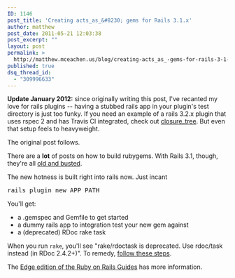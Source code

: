 ```yaml
---
ID: 1146
post_title: 'Creating acts_as_&#8230; gems for Rails 3.1.x'
author: matthew
post_date: 2011-05-21 12:03:38
post_excerpt: ""
layout: post
permalink: >
  http://matthew.mceachen.us/blog/creating-acts_as_-gems-for-rails-3-1-x-1146.html
published: true
dsq_thread_id:
  - "309996633"
---
```

<strong>Update January 2012:</strong> since originally writing this post, I've recanted my love for rails plugins -- having a stubbed rails app in your plugin's test directory is just too funky. If you need an example of a rails 3.2.x plugin that uses rspec 2 and has Travis CI integrated, check out <a href="https://github.com/mceachen/closure_tree">closure_tree</a>. But even that setup feels to heavyweight.

The original post follows.


There are a <strong>lot</strong> of posts on how to build rubygems. With Rails 3.1, though, they're all <a href="http://www.imdb.com/title/tt0120912/quotes?qt0431193">old and busted</a>.

The new hotness is built right into rails now. Just incant

<pre lang="ruby">rails plugin new APP_PATH</pre>

You'll get:
<ul>
	<li>a .gemspec and Gemfile to get started</li>
	<li>a dummy rails app to integration test your new gem against</li>
	<li>a (deprecated) RDoc rake task</li>
</ul>

When you run <code>rake</code>, you'll see "rake/rdoctask is deprecated.  Use rdoc/task instead (in RDoc 2.4.2+)". To remedy, <a href="http://matthew.mceachen.us/blog/?p=1169">follow these steps</a>.

The <a href="http://edgeguides.rubyonrails.org/plugins.html#add-an-acts_as-method-to-active-record">Edge edition of the Ruby on Rails Guides</a> has more information.
